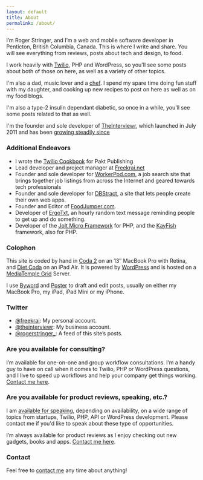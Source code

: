 ```yaml
---
layout: default
title: About
permalink: /about/
---
```


I’m Roger Stringer, and I’m a web and mobile software developer in Penticton, British Columbia, Canada. This is where I write and share. You will see everything from reviews, posts about tech and design, to food.

I work heavily with [Twilio][1], PHP and WordPress, so you'll see some posts about both of those on here, as well as a variety of other topics.

I'm also a dad, music lover and a [chef][2]. I spend my spare time doing fun stuff with my daughter, and cooking up new recipes to post on here as well as on my food blogs.

I'm also a type-2 insulin dependant diabetic, so once in a while, you'll see some posts related to that as well.

I'm the founder and sole developer of [TheInterviewr][3], which launched in July 2011 and has been [growing steadily since][4]

### Additional Endeavors

  * I wrote the [Twilio Cookbook][5] for Pakt Publishing
  * Lead developer and project manager at [Freekrai.net][6]
  * Founder and sole developer for [WorkerPod.com][7], a job search site that brings together job listings from across the Internet and geared towards tech professionals
  * Founder and sole developer for [DBStract][8], a site that lets people create their own web apps.
  * Founder and Editor of [FoodJumper.com][9].
  * Developer of [ErgoTxt][10], an hourly random text message reminding people to get up and do something.
  * Developer of the [Jolt Micro Framework][11] for PHP, and the [KayFish][12] framework, also for PHP.

### Colophon

This site is coded by hand in [Coda 2][13] on an 13&#8243; MacBook Pro with Retina, and [Diet Coda][14] on an iPad Air. It is powered by [WordPress][15] and is hosted on a [MediaTemple Grid][16] Server.

I use [Byword][17] and [Poster][18] to draft and edit posts, usually on either my MacBook Pro, my iPad, iPad Mini or my iPhone.

### Twitter

  * [@freekrai][19]: My personal account.
  * [@theinterviewr][20]: My business account.
  * [@rogerstringer_][21]: A feed of this site’s posts.

### Are you available for consulting?

I’m available for one-on-one and group workflow consultations. I’m a handy guy to have on call when it comes to Twilio, PHP or WordPress questions, and I live to speed up workflows and help your company get things working. [Contact me here][22].

### Are you available for product reviews,  speaking, etc.?

I am [available for speaking][23], depending on availability, on a wide range of topics from startups, Twilio, PHP, API or WordPress development. Please contact me if you'd like to speak about these type of opportunities.

I’m always available for product reviews as I enjoy checking out new gadgets, books and apps. [Contact me here][22].

### Contact

Feel free to [contact me][24] any time about anything!

 [1]: http://twiliocookbook.com
 [2]: /food
 [3]: http://theinterviewr.com/ "TheInterviewr"
 [4]: http://www.rogerstringer.com/2011/08/26/theinterviewr-gaining-some-momentum "TheInterviewr… Gaining some Momentum"
 [5]: http://www.packtpub.com/twilio-cookbook/book
 [6]: http://freekrai.net
 [7]: http://workerpod.com "WorkerPod"
 [8]: http://dbstract.com/ "DBStract"
 [9]: http://foodjumper.com
 [10]: http://rogerstringer.com/ergotxt/
 [11]: http://joltframework.com
 [12]: https://github.com/freekrai/Kayfish/
 [13]: http://panic.com/coda/
 [14]: http://panic.com/dietcoda
 [15]: http://wordpress.org
 [16]: http://mediatemple.net
 [17]: http://bywordapp.com/
 [18]: http://www.tomwitkin.com/poster/
 [19]: http://twitter.com/freekrai
 [20]: http://twitter.com/theinterviewr
 [21]: http://twitter.com/rogerstringer_
 [22]: http://rogerstringer.com/contact/ "Contact Me"
 [23]: /contact
 [24]: /contact "Contact Me"
